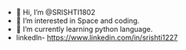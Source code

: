 - 👋 Hi, I’m @SRISHTI1802
- 👀 I’m interested in Space and coding.
- 🌱 I’m currently learning python language.
-  linkedln- https://www.linkedin.com/in/srishti1227

<!---
SRISHTI1802/SRISHTI1802 is a ✨ special ✨ repository because its `README.md` (this file) appears on your GitHub profile.
You can click the Preview link to take a look at your changes.
--->

